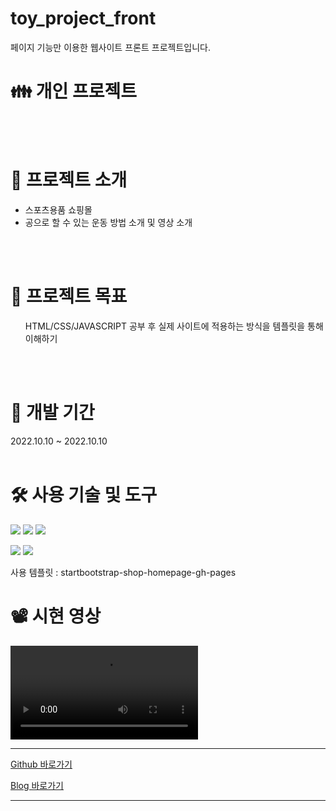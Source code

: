 # toy_project_front
페이지 기능만 이용한 웹사이트 프론트 프로젝트입니다.

<h1> 👪  개인 프로젝트 </h1>

<br><br>
<h1> 📕 프로젝트 소개 </h1>
<ul> 
  <li> 스포츠용품 쇼핑몰 </li>
  <li> 공으로 할 수 있는 운동 방법 소개 및 영상 소개</li>
</ul>
<br><br>

<h1>🥇 프로젝트 목표 </h1>

<ul> HTML/CSS/JAVASCRIPT 공부 후 실제 사이트에 적용하는 방식을 템플릿을 통해 이해하기
  </ul>
  
<br><br>
<h1> 📆 개발 기간 </h1>
2022.10.10 ~ 2022.10.10
<br><br>
<h1> 🛠 사용 기술 및 도구</h1>
<p>
<img src="https://img.shields.io/badge/CSS3-1572B6?style=flat&logo=CSS3&logoColor=white"/>
<img src="https://img.shields.io/badge/JavaScript-F7DF1E?style=flat&logo=JavaScript&logoColor=white"/>
<img src="https://img.shields.io/badge/HTML5-E34F26?style=flat&logo=HTML5&logoColor=white"/>
</p>
<p>
  <img src="https://img.shields.io/badge/Visual Studio Code-007ACC?style=flat&logo=Visual Studio Code&logoColor=white"/>
  <img src="https://img.shields.io/badge/FileZilla-BF0000?style=flat&logo=FileZilla&logoColor=white"/>
</p>
<p>
  사용 템플릿 : startbootstrap-shop-homepage-gh-pages
  </p>

<h1> 📽 시현 영상</h1>
<div>
<video src="https://user-images.githubusercontent.com/115456038/206511841-7a25e553-253c-434a-98fc-5cc8efae09cb.mp4"/>
</div>
<hr>

<p><a href="https://github.com/kdmyeong94"> Github 바로가기</a></p>
<p><a href="https://velog.io/@rlaehdaud511"> Blog 바로가기</a> </p>
<hr>
